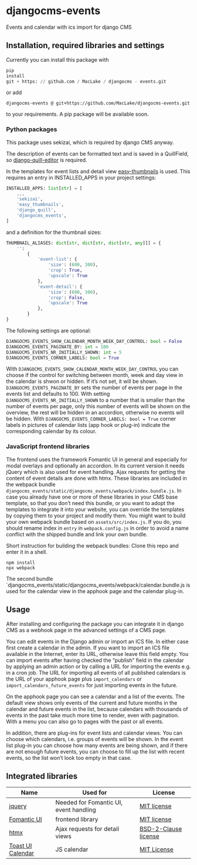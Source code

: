 # djangocms-events

Events and calendar with ics import for django CMS

## Installation, required libraries and settings

Currently you can install this package with

```python
pip
install
git + https: // github.com / MacLake / djangocms - events.git
```

or add

```
djangocms-events @ git+https://github.com/MacLake/djangocms-events.git
```

to your requirements. A pip package will be available soon.

### Python packages

This package uses sekizai, which is required by django CMS anyway.

The description of events can be formatted text and is saved in a QuillField,
so [django-quill-editor](https://pypi.org/project/django-quill-editor/) is required.

In the templates for event lists and detail
view [easy-thumbnails](https://github.com/SmileyChris/easy-thumbnails) is used. This requires
an entry in INSTALLED_APPS in your project settings:

```python
INSTALLED_APPS: list[str] = [
    ...
    'sekizai',
    'easy_thumbnails',
    'django_quill',
    'djangocms_events',
]
```

and a definition for the thumbnail sizes:

```python
THUMBNAIL_ALIASES: dict[str, dict[str, dict[str, any]]] = {
    '':
        {
            'event-list': {
                'size': (600, 300),
                'crop': True,
                'upscale': True
            },
            'event-detail': {
                'size': (600, 300),
                'crop': False,
                'upscale': True
            },
        }
}
```

The following settings are optional:

```python
DJANGOCMS_EVENTS_SHOW_CALENDAR_MONTH_WEEK_DAY_CONTROL: bool = False
DJANGOCMS_EVENTS_PAGINATE_BY: int = 100
DJANGOCMS_EVENTS_NR_INITIALLY_SHOWN: int = 5
DJANGOCMS_EVENTS_CORNER_LABELS: bool = True
```

With `DJANGOCMS_EVENTS_SHOW_CALENDAR_MONTH_WEEK_DAY_CONTROL` you can choose if the control for
switching between month, week and day view in the calendar is shwon or hidden. If it’s not set, it
will be shown. `DJANGOCMS_EVENTS_PAGINATE_BY` sets the number of events per page in the events list
and defaults to 100. With setting `DJANGOCMS_EVENTS_NR_INITIALLY_SHOWN` to a number that is smaller
than the number of events per page, only this number of events will be shown on the overview, the
rest will be hidden in an accordion, otherwise no events will be hidden. With
`DJANGOCMS_EVENTS_CORNER_LABELS: bool = True` corner labels in pictures of calendar lists (app hook
or plug-in) indicate the corresponding calendar by its colour.

### JavaScript frontend libraries

The frontend uses the framework Fomantic UI in general and especially for modal overlays and
optionally an accordion. In its current version it needs jQuery which is also used for event
handling. Ajax requests for getting the content of event details are done with htmx. These libraries
are included in the webpack bundle
`djangocms_events/static/djangocms_events/webpack/index.bundle.js`. In case you already have one or
more of these libraries in your CMS base template, so that you don’t need this bundle, or you want
to adopt the templates to integrate it into your website, you can override the templates by copying
them to your project and modify them. You might want to build your own webpack bundle based
on `assets/src/index.js`. If you do, you should rename index in `entry` in `webpack.config.js` in
order to avoid a name conflict with the shipped bundle and link your own bundle.

Short instruction for building the webpack bundles: Clone this repo and enter it in a shell.

```shell
npm install
npx webpack
```

The second bundle `djangocms_events/static/djangocms_events/webpack/calendar.bundle.js is used for
the calendar view in the apphook page and the calendar plug-in.

## Usage

After installing and configuring the package you can integrate it in django CMS as a webhook page in
the advanced settings of a CMS page.

You can edit events in the Django admin or import an ICS file. In either case first create a
calendar in the admin. If you want to import an ICS file available in the Internet, enter its URL,
otherwise leave this field empty. You can import events after having checked the “publish” field in
the calendar by applying an admin action or by calling a URL for importing the events e.g. in a
cron job. The URL for importing all events of all published calendars is the URL of your apphook
page plus `import_calendars` or `import_calendars_future_events` for just importing events in the
future.

On the apphook page you can see a calendar and a list of the events. The default view shows only
events of the current and future months in the calendar and future events in the list, because
calendars with thousands of events in the past take much more time to render, even with pagination.
With a menu you can also go to pages with the past or all events.

In addition, there are plug-ins for event lists and calendar views. You can choose which calendars,
i.e. groups of events will be shown. In the event list plug-in you can choose how many events
are being shown, and if there are not enough future events, you can choose to fill up the list with
recent events, so the list won’t look too empty in that case.

## Integrated libraries

| Name                                                   | Used for                               | License                                                                            |
|--------------------------------------------------------|----------------------------------------|------------------------------------------------------------------------------------|
| [jquery](https://jquery.com/)                          | Needed for Fomantic UI, event handling | [MIT license](https://github.com/jquery/jquery/blob/main/LICENSE.txt)              |
| [Fomantic UI](https://fomantic-ui.com/ )               | frontend library                       | [MIT license](https://github.com/jquery/jquery/blob/main/LICENSE.txt)              
| [htmx](https://htmx.org/)                              | Ajax requests for detail views         | [BSD-2-Clause license](https://github.com/bigskysoftware/htmx/blob/master/LICENSE) 
| [Toast UI Calendar](https://ui.toast.com/tui-calendar) | JS calendar                            | [MIT License](https://github.com/nhn/tui.calendar/blob/main/LICENSE)               

